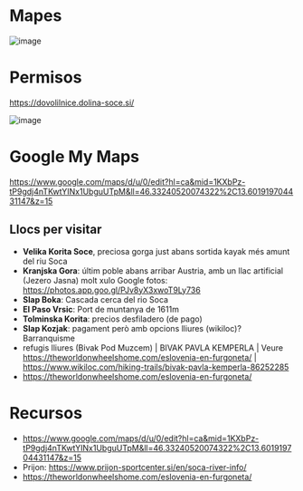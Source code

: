# Mapes

![image](https://user-images.githubusercontent.com/4015406/228028583-e295a452-e574-42f7-8982-09f5922ee932.png)


# Permisos

https://dovolilnice.dolina-soce.si/

![image](https://user-images.githubusercontent.com/4015406/228028534-7afe4c43-4f87-46fa-bba7-5a80ef6b3b0e.png)


# Google My Maps

https://www.google.com/maps/d/u/0/edit?hl=ca&mid=1KXbPz-tP9gdj4nTKwtYINx1UbguUTpM&ll=46.33240520074322%2C13.601919704431147&z=15

## Llocs per visitar

- **Velika Korita Soce**, preciosa gorga just abans sortida kayak més amunt del riu Soca
- **Kranjska Gora**: últim poble abans arribar Austria, amb un llac artificial (Jezero Jasna) molt xulo Google fotos: https://photos.app.goo.gl/PJv8yX3xwoT9Ly736
- **Slap Boka**: Cascada cerca del rio Soca
- **El Paso Vrsic**: Port de muntanya de 1611m
- **Tolminska Korita**: precios desfiladero (de pago)
- **Slap Kozjak**: pagament però amb opcions lliures (wikiloc)? Barranquisme
- refugis lliures (Bivak Pod Muzcem) | BIVAK PAVLA KEMPERLA | Veure https://theworldonwheelshome.com/eslovenia-en-furgoneta/ | https://www.wikiloc.com/hiking-trails/bivak-pavla-kemperla-86252285
- https://theworldonwheelshome.com/eslovenia-en-furgoneta/

# Recursos

- https://www.google.com/maps/d/u/0/edit?hl=ca&mid=1KXbPz-tP9gdj4nTKwtYINx1UbguUTpM&ll=46.33240520074322%2C13.601919704431147&z=15
- Prijon: https://www.prijon-sportcenter.si/en/soca-river-info/
- https://theworldonwheelshome.com/eslovenia-en-furgoneta/
